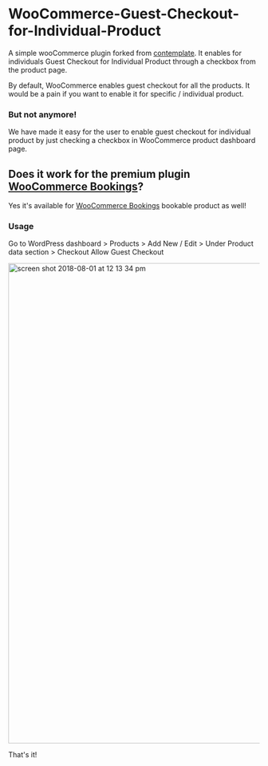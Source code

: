 # WooCommerce-Guest-Checkout-for-Individual-Product
A simple wooCommerce plugin forked from [contemplate](https://gist.github.com/2adc7be2c72d585a07ac6f90b1f1e1b4.git). It enables for individuals Guest Checkout for Individual Product through a checkbox from the product page.

By default, WooCommerce enables guest checkout for all the products. It would be a pain if you want to enable it for specific / individual product. 

### But not anymore!
We have made it easy for the user to enable guest checkout for individual product by just checking a checkbox in WooCommerce product dashboard page.

## Does it work for the premium plugin [WooCommerce Bookings](https://woocommerce.com/products/woocommerce-bookings/)?
Yes it's available for [WooCommerce Bookings](https://woocommerce.com/products/woocommerce-bookings/) bookable product as well!

### Usage

Go to WordPress dashboard > Products > Add New / Edit >  Under Product data section > Checkout  Allow Guest Checkout



<img width="963" alt="screen shot 2018-08-01 at 12 13 34 pm" src="https://user-images.githubusercontent.com/24408261/43505881-e480dca4-9585-11e8-9794-5f369964eda2.png">



That's it!

